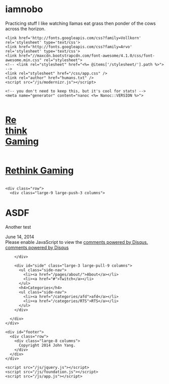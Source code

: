 iamnobo
=======

Practicing stuff
I like watching llamas eat grass then ponder of the cows across the horizon.


<!DOCTYPE HTML>
<html class="no-js" lang="en">
  <head>
    <meta charset="utf-8">
    <meta name="viewport" content="width=device-width, initial-scale=1.0" />
    <title>John Yang - </title>

    <link href='http://fonts.googleapis.com/css?family=Vollkorn' rel='stylesheet' type='text/css'>
    <link href='http://fonts.googleapis.com/css?family=Arvo' rel='stylesheet' type='text/css'>
    <link href="//maxcdn.bootstrapcdn.com/font-awesome/4.1.0/css/font-awesome.min.css" rel="stylesheet">
    <!-- <link rel="stylesheet" href="<%= @items['/stylesheet/'].path %>"> -->
    <link rel="stylesheet" href="/css/app.css" />
    <link rel="author" href="humans.txt" />
    <script src="/js/modernizr.js"></script>

    <!-- you don't need to keep this, but it's cool for stats! -->
    <meta name="generator" content="nanoc <%= Nanoc::VERSION %>">
  </head>
  <body>
    <div class="row">
      <a href="/">
        <div id="title" class="medium-12 columns hide-for-small-only">
          <div class="row">
            <div class="medium-9 large-9 columns">
              <h1>Re<br/>think<br/>Gaming</h1>
                          </div>
            </div>
          </div>
        </div>
        <div id="title-small" class="small-12 columns show-for-small-only">
          <h1>Rethink Gaming</h1>
        </div>
      </a>
    </div>

    <div class="row">
      <div class="large-9 large-push-3 columns">

<div class="story">
  <h1>ASDF <span class="stars"><i class='fa fa-star'></i><i class='fa fa-star'></i><i class='fa fa-star'></i><i class='fa fa-star'></i></span></h1>
  <div class="content">
    <p>Another test</p>

  </div>
</div>
<div class="date">June 14, 2014</div>

<div id="disqus_thread"></div>
<script type="text/javascript">
var disqus_shortname = 'rethinkgaming'; // required: replace example with your forum shortname

/* * * DON'T EDIT BELOW THIS LINE * * */
(function() {
  var dsq = document.createElement('script'); dsq.type = 'text/javascript'; dsq.async = true;
  dsq.src = '//' + disqus_shortname + '.disqus.com/embed.js';
  (document.getElementsByTagName('head')[0] || document.getElementsByTagName('body')[0]).appendChild(dsq);
})();
</script>
<noscript>Please enable JavaScript to view the <a href="http://disqus.com/?ref_noscript">comments powered by Disqus.</a></noscript>
<a href="http://disqus.com" class="dsq-brlink">comments powered by <span class="logo-disqus">Disqus</span></a>


        </div>

        <div id="side" class="large-3 large-pull-9 columns">
          <ul class="side-nav">
            <li><a href="/pages/about/">About</a></li>
            <li><a href="#">Twitch</a></li>
          </ul>
          <h4>Categories</h4>
          <ul class="side-nav">
            <li><a href="/categories/afd">afd</a></li>
            <li><a href="/categories/RTS">RTS</a></li>
          </ul>
        </div>

      </div>
    </div>

    <div id="footer">
      <div class="row">
        <div class="large-8 columns">
          Copyright 2014 John Yang.
        </div>
      </div>
    </div>

    <script src="/js/jquery.js"></script>
    <script src="/js/foundation.js"></script>
    <script src="/js/app.js"></script>
  </body>
</html>

